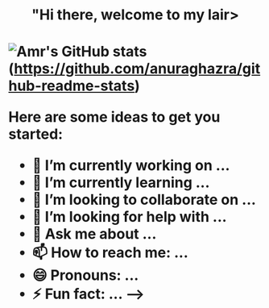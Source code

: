 <h1 align="center">"Hi there, welcome to my lair><h1>

 
![Amr's GitHub stats](https://github-readme-stats.vercel.app/api?username=&show_icons=true&theme=radical)(https://github.com/anuraghazra/github-readme-stats)


Here are some ideas to get you started:

- 🔭 I’m currently working on ...
- 🌱 I’m currently learning ...
- 👯 I’m looking to collaborate on ...
- 🤔 I’m looking for help with ...
- 💬 Ask me about ...
- 📫 How to reach me: ...
- 😄 Pronouns: ...
- ⚡ Fun fact: ...
-->
